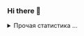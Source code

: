 ### Hi there 👋

<details>
  <summary>Прочая статистика ...</summary><br/>

<!--START_SECTION:waka-->
![Code Time](http://img.shields.io/badge/Code%20Time-47%20hrs-blue)

![Profile Views](http://img.shields.io/badge/Profile%20Views-3-blue)

**🐱 My GitHub Data** 

> 📦 8.3 kB Used in GitHub's Storage 
 > 
> 🏆 38 Contributions in the Year 2025
 > 
> 💼 Opted to Hire
 > 
> 📜 14 Public Repositories 
 > 
> 🔑 3 Private Repositories 
 > 
**I'm an Early 🐤** 

```text
🌞 Morning                4 commits           ██░░░░░░░░░░░░░░░░░░░░░░░   07.84 % 
🌆 Daytime                22 commits          ███████████░░░░░░░░░░░░░░   43.14 % 
🌃 Evening                21 commits          ██████████░░░░░░░░░░░░░░░   41.18 % 
🌙 Night                  4 commits           ██░░░░░░░░░░░░░░░░░░░░░░░   07.84 % 
```
📅 **I'm Most Productive on Monday** 

```text
Monday                   14 commits          ███████░░░░░░░░░░░░░░░░░░   27.45 % 
Tuesday                  2 commits           █░░░░░░░░░░░░░░░░░░░░░░░░   03.92 % 
Wednesday                11 commits          █████░░░░░░░░░░░░░░░░░░░░   21.57 % 
Thursday                 7 commits           ███░░░░░░░░░░░░░░░░░░░░░░   13.73 % 
Friday                   6 commits           ███░░░░░░░░░░░░░░░░░░░░░░   11.76 % 
Saturday                 2 commits           █░░░░░░░░░░░░░░░░░░░░░░░░   03.92 % 
Sunday                   9 commits           ████░░░░░░░░░░░░░░░░░░░░░   17.65 % 
```


📊 **This Week I Spent My Time On** 

```text
🕑︎ Time Zone: Europe/Moscow

💬 Programming Languages: 
No Activity Tracked This Week

🔥 Editors: 
No Activity Tracked This Week

💻 Operating System: 
No Activity Tracked This Week
```

**I Mostly Code in Kotlin** 

```text
JavaScript               3 repos             ████░░░░░░░░░░░░░░░░░░░░░   15.79 % 
Vue                      1 repo              █░░░░░░░░░░░░░░░░░░░░░░░░   05.26 % 
CSS                      1 repo              █░░░░░░░░░░░░░░░░░░░░░░░░   05.26 % 
TypeScript               1 repo              █░░░░░░░░░░░░░░░░░░░░░░░░   05.26 % 
AutoHotkey               1 repo              █░░░░░░░░░░░░░░░░░░░░░░░░   05.26 % 
```




 Last Updated on 02/07/2025 00:53:43 UTC
<!--END_SECTION:waka-->
</details>
